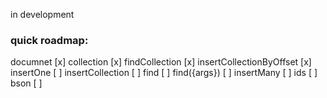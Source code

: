 in development

### quick roadmap:
documnet [x]
collection [x]
findCollection [x]
insertCollectionByOffset [x]
insertOne [ ]
insertCollection [ ]
find [ ]
find({args}) [ ]
insertMany [ ]
ids [ ]
bson [ ]